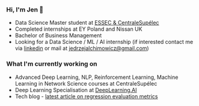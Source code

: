### Hi, I'm Jen 👋

- Data Science Master student at [ESSEC & CentraleSupélec](https://www.essec.edu/en/program/mscs/master-data-sciences-business-analytics/)
- Completed internships at EY Poland and Nissan UK
- Bachelor of Business Management
- Looking for a Data Science / ML / AI internship (if interested contact me via [linkedin](https://www.linkedin.com/in/jedrzej-alchimowicz-b972a0151/) or mail at jedrzejalchimowicz@gmail.com)

### What I'm currently working on
- Advanced Deep Learning, NLP, Reinforcement Learning, Machine Learning in Network Science courses at CentraleSupélec
- Deep Learning Specialisation at [DeepLearning.AI](https://www.deeplearning.ai/program/deep-learning-specialization/)
- Tech blog - [latest article on regression evaluation metrics](https://medium.com/@jedrzejalchimowicz/regression-evaluation-metrics-mae-mse-rmse-r-squared-adjusted-r-squared-which-one-should-67c8d93bc5a8)


<!--
**JenAlchimowicz/JenAlchimowicz** is a ✨ _special_ ✨ repository because its `README.md` (this file) appears on your GitHub profile.

Here are some ideas to get you started:

- 🔭 I’m currently working on ...
- 🌱 I’m currently learning ...
- 👯 I’m looking to collaborate on ...
- 🤔 I’m looking for help with ...
- 💬 Ask me about ...
- 📫 How to reach me: ...
- 😄 Pronouns: ...
- ⚡ Fun fact: ...
-->
